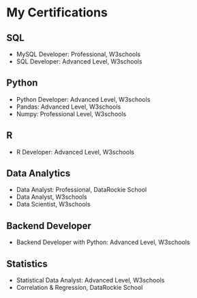 # My Certifications

## SQL
- MySQL Developer: Professional, W3schools
- SQL Developer: Advanced Level, W3schools

## Python
- Python Developer: Advanced Level, W3schools
- Pandas: Advanced Level, W3schools
- Numpy: Professional Level, W3schools

## R
- R Developer: Advanced Level, W3schools
  
## Data Analytics
- Data Analyst: Professional, DataRockie School
- Data Analyst, W3schools
- Data Scientist, W3schools
  
## Backend Developer
- Backend Developer with Python: Advanced Level, W3schools

## Statistics
- Statistical Data Analyst: Advanced Level, W3schools
- Correlation & Regression, DataRockie School



